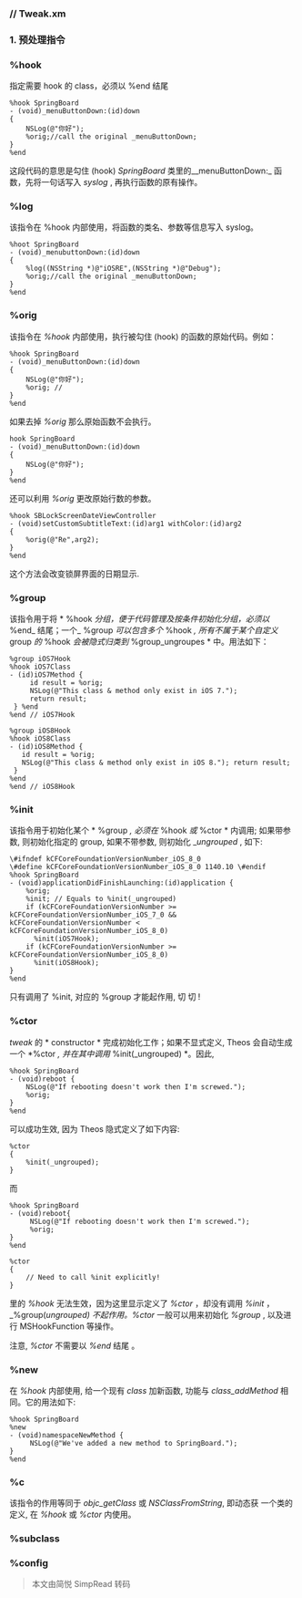 ### // Tweak.xm

### 1. 预处理指令

### %hook

指定需要 hook 的 class，必须以 %end 结尾

```Plain
%hook SpringBoard
- (void)_menuButtonDown:(id)down
{
    NSLog(@"你好");
    %orig;//call the original _menuButtonDown;
}
%end
```

这段代码的意思是勾住 (hook) _SpringBoard_ 类里的__menuButtonDown:_ 函数，先将一句话写入 _syslog_ , 再执行函数的原有操作。

### %log

该指令在 %hook 内部使用，将函数的类名、参数等信息写入 syslog。

```Plain
%hoot SpringBoard
- (void)_menubuttonDown:(id)down
{
    %log((NSString *)@"iOSRE",(NSString *)@"Debug");
    %orig;//call the original _menuButtonDown;
}
%end
```

### %orig

该指令在 _%hook_ 内部使用，执行被勾住 (hook) 的函数的原始代码。例如：

```Plain
%hook SpringBoard
- (void)_menuButtonDown:(id)down
{
    NSLog(@"你好");
    %orig; //
}
%end
```

如果去掉 _%orig_ 那么原始函数不会执行。

```Plain
hook SpringBoard
- (void)_menuButtonDown:(id)down
{
    NSLog(@"你好");
}
%end
```

还可以利用 _%orig_ 更改原始行数的参数。

```Plain
%hook SBLockScreenDateViewController
- (void)setCustomSubtitleText:(id)arg1 withColor:(id)arg2
{
    %orig(@"Re",arg2);
}
%end
```

这个方法会改变锁屏界面的日期显示.

### %group

该指令用于将 * %hook _分组，便于代码管理及按条件初始化分组，必须以_ %end_ 结尾；一个_ %group _可以包含多个_ %hook _, 所有不属于某个自定义_ group _的_ %hook _会被隐式归类到_ %group_ungroupes * 中。用法如下：

```Plain
%group iOS7Hook
%hook iOS7Class
- (id)iOS7Method {
     id result = %orig;
     NSLog(@"This class & method only exist in iOS 7.");
     return result;
 } %end
%end // iOS7Hook

%group iOS8Hook
%hook iOS8Class
- (id)iOS8Method {
   id result = %orig;
   NSLog(@"This class & method only exist in iOS 8."); return result;
 }
%end
%end // iOS8Hook
```

### %init

该指令用于初始化某个 * %group _, 必须在_ %hook _或_ %ctor * 内调用; 如果带参数, 则初始化指定的 group, 如果不带参数, 则初始化 __ungrouped_ , 如下:

```Plain
\#ifndef kCFCoreFoundationVersionNumber_iOS_8_0
\#define kCFCoreFoundationVersionNumber_iOS_8_0 1140.10 \#endif
%hook SpringBoard
- (void)applicationDidFinishLaunching:(id)application {
    %orig;
    %init; // Equals to %init(_ungrouped)
    if (kCFCoreFoundationVersionNumber >= kCFCoreFoundationVersionNumber_iOS_7_0 && kCFCoreFoundationVersionNumber < kCFCoreFoundationVersionNumber_iOS_8_0)
      %init(iOS7Hook);
    if (kCFCoreFoundationVersionNumber >= kCFCoreFoundationVersionNumber_iOS_8_0)
      %init(iOS8Hook);
}
%end
```

只有调用了 %init, 对应的 %group 才能起作用, 切 切 !

### %ctor

_tweak_ 的 * constructor * 完成初始化工作；如果不显式定义, Theos 会自动生成一个 *%ctor _, 并在其中调用_ %init(_ungrouped) *。因此,

```Plain
%hook SpringBoard
- (void)reboot {
    NSLog(@"If rebooting doesn't work then I'm screwed.");
    %orig;
}
%end
```

可以成功生效, 因为 Theos 隐式定义了如下内容:

```Plain
%ctor
{
    %init(_ungrouped);
}
```

而

```Plain
%hook SpringBoard
- (void)reboot{
     NSLog(@"If rebooting doesn't work then I'm screwed.");
     %orig;
}
%end

%ctor
{
    // Need to call %init explicitly!
}
```

里的 _%hook_ 无法生效，因为这里显示定义了 _%ctor_ ，却没有调用 _%init_ ，_%group(__ungrouped)_ _不起作用。_%ctor_ 一般可以用来初始化 _%group_ , 以及进行 MSHookFunction 等操作。

注意, _%ctor_ 不需要以 _%end_ 结尾 。

### %new

在 _%hook_ 内部使用, 给一个现有 _class_ 加新函数, 功能与 _class_addMethod_ 相同。它的用法如下:

```Plain
%hook SpringBoard
%new
- (void)namespaceNewMethod {
     NSLog(@"We've added a new method to SpringBoard.");
}
%end
```

### %c

该指令的作用等同于 _objc_getClass_ 或 _NSClassFromString_, 即动态获 一个类的定义, 在 _%hook_ 或 _%ctor_ 内使用。

### %subclass

### %config

> 本文由简悦 SimpRead 转码